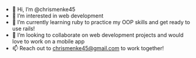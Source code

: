 - 👋 Hi, I’m @chrismenke45
- 👀 I’m interested in web development
- 🌱 I’m currently learning ruby to practice my OOP skills and get ready to use rails!
- 💞️ I’m looking to collaborate on web development projects and would love to work on a mobile app
- 📫 Reach out to chrismenke45@gmail.com to work together!

<!---
chrismenke45/chrismenke45 is a ✨ special ✨ repository because its `README.md` (this file) appears on your GitHub profile.
You can click the Preview link to take a look at your changes.
--->
